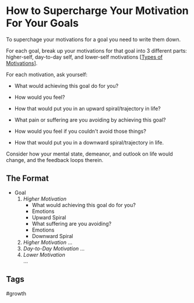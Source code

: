 # How to Supercharge Your Motivation For Your Goals

To superchage your motivations for a goal you need to write them down.  

For each goal, break up your motivations for that goal into 3 different parts: higher-self, day-to-day self, and lower-self motivations [[Types of Motivations](../202402280215)].  

For each motivation, ask yourself:  
* What would achieving this goal do for you?
* How would you feel?
* How that would put you in an upward spiral/trajectory in life?

* What pain or suffering are you avoiding by achieving this goal?
* How would you feel if you couldn't avoid those things?
* How that would put you in a downward spiral/trajectory in life.

Consider how your mental state, demeanor, and outlook on life would change, and the feedback loops therein.  

## The Format
* Goal
    1. *Higher Motivation*
        * What would achieving this goal do for you?
        * Emotions
        * Upward Spiral
        * What suffering are you avoiding?  
        * Emotions  
        * Downward Spiral
    2. *Higher Motivation*
    ...
    1. *Day-to-Day Motivation*
    ...
    1. *Lower Motivation*  
    ...

## Tags
#growth
